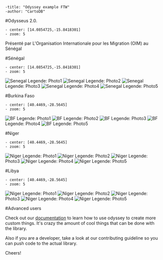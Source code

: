 ```
-title: "Odyssey example FTW"
-author: "CartoDB"
```

#Odysseus 2.0.
```
- center: [14.0854725,-15.8418301]
- zoom: 5
```

Présenté par L'Organisation Internationale pour les Migration (OIM) au Sénégal


#Sénégal
```
- center: [14.0854725,-15.8418301]
- zoom: 5
```
![Senegal](http://iomrowca.github.io/odysseus/sen/001.jpg
)
Legende: Photo1
![Senegal](http://iomrowca.github.io/odysseus/sen/002.jpg
)
Legende: Photo2
![Senegal](http://iomrowca.github.io/odysseus/sen/003.jpg
)
Legende: Photo3
![Senegal](http://iomrowca.github.io/odysseus/sen/004.jpg
)
Legende: Photo4
![Senegal](http://iomrowca.github.io/odysseus/sen/005.jpg
)
Legende: Photo5

#Burkina Faso
```
- center: [40.4469,-28.5645]
- zoom: 5
```
![BF](http://iomrowca.github.io/odysseus/burkina/001.jpg
)
Legende: Photo1
![BF](http://iomrowca.github.io/odysseus/burkina/002.jpg
)
Legende: Photo2
![BF](http://iomrowca.github.io/odysseus/burkina/003.jpg
)
Legende: Photo3
![BF](http://iomrowca.github.io/odysseus/burkina/004.jpg
)
Legende: Photo4
![BF](http://iomrowca.github.io/odysseus/burkina/005.jpg
)
Legende: Photo5

#Niger
```
- center: [40.4469,-28.5645]
- zoom: 5
```
![Niger](http://iomrowca.github.io/odysseus/niger/001.jpg
)
Legende: Photo1
![Niger](http://iomrowca.github.io/odysseus/niger/002.jpg
)
Legende: Photo2
![Niger](http://iomrowca.github.io/odysseus/niger/003.jpg
)
Legende: Photo3
![Niger](http://iomrowca.github.io/odysseus/niger/004.jpg
)
Legende: Photo4
![Niger](http://iomrowca.github.io/odysseus/niger/005.jpg
)
Legende: Photo5

#Libya
```
- center: [40.4469,-28.5645]
- zoom: 5
```
![Niger](http://iomrowca.github.io/odysseus/libya/001.jpg
)
Legende: Photo1
![Niger](http://iomrowca.github.io/odysseus/libya/002.jpg
)
Legende: Photo2
![Niger](http://iomrowca.github.io/odysseus/libya/003.jpg
)
Legende: Photo3
![Niger](http://iomrowca.github.io/odysseus/libya/004.jpg
)
Legende: Photo4
![Niger](http://iomrowca.github.io/odysseus/libya/005.jpg
)
Legende: Photo5


#Advanced users

Check out our [documentation](/odyssey.js/documentation/) to learn how to use odyssey to create more custom things. It's crazy the amount of cool things that can be done with the library.

Also if you are a developer, take a look at our contributing guideline so you can push code to the actual library.

Cheers!
